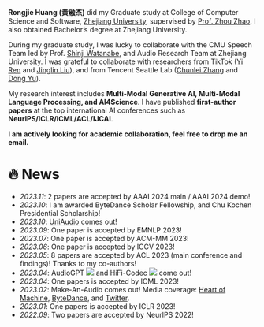 **Rongjie Huang (黄融杰)** did my Graduate study at College of Computer Science and Software, [Zhejiang University](https://www.zju.edu.cn/english/), supervised by [Prof. Zhou Zhao](https://person.zju.edu.cn/zhaozhou). I also obtained Bachelor’s degree at Zhejiang University.

During my graduate study, I was lucky to collaborate with the CMU Speech Team led by Prof. [Shinji Watanabe](https://scholar.google.com/citations?user=U5xRA6QAAAAJ), and Audio Research Team at Zhejiang University. I was grateful to collaborate with researchers from TikTok ([Yi Ren](https://github.com/RayeRen) and [Jinglin Liu](https://github.com/MoonInTheRiver)), and from Tencent Seattle Lab ([Chunlei Zhang](https://scholar.google.com/citations?user=NCKZGb0AAAAJ) and [Dong Yu](https://scholar.google.com/citations?user=tMY31_gAAAAJ)).

My research interest includes **Multi-Modal Generative AI, Multi-Modal Language Processing, and AI4Science**. I have published **first-author papers** at the top international AI conferences such as **NeurIPS/ICLR/ICML/ACL/IJCAI**.

**I am actively looking for academic collaboration, feel free to drop me an email.**


# 🔥 News
- *2023.11*: 2 papers are accepted by AAAI 2024 main / AAAI 2024 demo!
- *2023.10*: I am awarded ByteDance Scholar Fellowship, and Chu Kochen Presidential Scholarship!
- *2023.10*: [UniAudio](https://twitter.com/_akhaliq/status/1710112638422642732) comes out! 
- *2023.09*: One paper is accepted by EMNLP 2023!
- *2023.07*: One paper is accepted by ACM-MM 2023!
- *2023.06*: One paper is accepted by ICCV 2023!
- *2023.05*: 8 papers are accepted by ACL 2023 (main conference and findings)! Thanks to my co-authors!
- *2023.04*: AudioGPT [![](https://img.shields.io/github/stars/AIGC-Audio/AudioGPT?style=social&label=Code+Stars)](https://github.com/AIGC-Audio/AudioGPT) and HiFi-Codec [![](https://img.shields.io/github/stars/yangdongchao/AcademiCodec?style=social&label=Code+Stars)](https://github.com/yangdongchao/AcademiCodec) come out! 
- *2023.04*: One papers is accepted by ICML 2023!
- *2023.02*: Make-An-Audio comes out! Media coverage: [Heart of Machine](https://mp.weixin.qq.com/s/fphIJ13RWRIgGNTwYO06bw), [ByteDance](https://zhuanlan.zhihu.com/p/605228032), and [Twitter](https://twitter.com/_akhaliq/status/1619589070329348096).
- *2023.01*: One papers is accepted by ICLR 2023!
- *2022.09*: Two papers are accepted by NeurIPS 2022!
